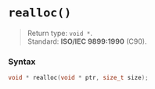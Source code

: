 # `realloc()`

> Return type: `void *`.  
> Standard: **ISO/IEC 9899:1990** (C90).

### Syntax

```c
void * realloc(void * ptr, size_t size);
```